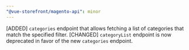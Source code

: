 ```yaml
---
"@vue-storefront/magento-api": minor
---
```


[ADDED] `categories` endpoint that allows fetching a list of categories that match the specified filter.
[CHANGED] `categoryList` endpoint is now deprecated in favor of the new `categories` endpoint.
```